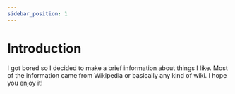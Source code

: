 ```yaml
---
sidebar_position: 1
---
```


# Introduction

I got bored so I decided to make a brief information about things I like. Most of the information came from Wikipedia or basically any kind of wiki. I hope you enjoy it!